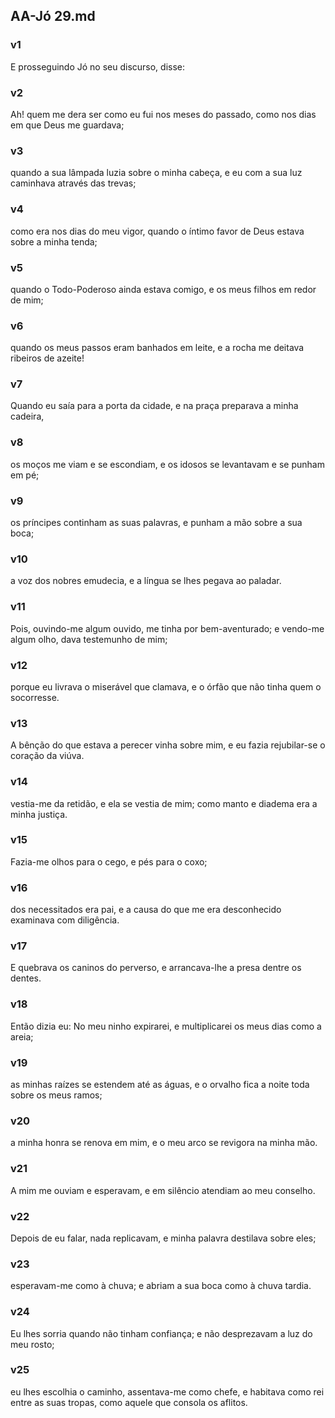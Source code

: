 ## AA-Jó 29.md
### v1
 E prosseguindo Jó no seu discurso, disse:
### v2
 Ah! quem me dera ser como eu fui nos meses do passado, como nos dias em que Deus me guardava;
### v3
 quando a sua lâmpada luzia sobre o minha cabeça, e eu com a sua luz caminhava através das trevas;
### v4
 como era nos dias do meu vigor, quando o íntimo favor de Deus estava sobre a minha tenda;
### v5
 quando o Todo-Poderoso ainda estava comigo, e os meus filhos em redor de mim;
### v6
 quando os meus passos eram banhados em leite, e a rocha me deitava ribeiros de azeite!
### v7
 Quando eu saía para a porta da cidade, e na praça preparava a minha cadeira,
### v8
 os moços me viam e se escondiam, e os idosos se levantavam e se punham em pé;
### v9
 os príncipes continham as suas palavras, e punham a mão sobre a sua boca;
### v10
 a voz dos nobres emudecia, e a língua se lhes pegava ao paladar.
### v11
 Pois, ouvindo-me algum ouvido, me tinha por bem-aventurado; e vendo-me algum olho, dava testemunho de mim;
### v12
 porque eu livrava o miserável que clamava, e o órfão que não tinha quem o socorresse.
### v13
 A bênção do que estava a perecer vinha sobre mim, e eu fazia rejubilar-se o coração da viúva.
### v14
 vestia-me da retidão, e ela se vestia de mim; como manto e diadema era a minha justiça.
### v15
 Fazia-me olhos para o cego, e pés para o coxo;
### v16
 dos necessitados era pai, e a causa do que me era desconhecido examinava com diligência.
### v17
 E quebrava os caninos do perverso, e arrancava-lhe a presa dentre os dentes.
### v18
 Então dizia eu: No meu ninho expirarei, e multiplicarei os meus dias como a areia;
### v19
 as minhas raízes se estendem até as águas, e o orvalho fica a noite toda sobre os meus ramos;
### v20
 a minha honra se renova em mim, e o meu arco se revigora na minha mão.
### v21
 A mim me ouviam e esperavam, e em silêncio atendiam ao meu conselho.
### v22
 Depois de eu falar, nada replicavam, e minha palavra destilava sobre eles;
### v23
 esperavam-me como à chuva; e abriam a sua boca como à chuva tardia.
### v24
 Eu lhes sorria quando não tinham confiança; e não desprezavam a luz do meu rosto;
### v25
 eu lhes escolhia o caminho, assentava-me como chefe, e habitava como rei entre as suas tropas, como aquele que consola os aflitos.
